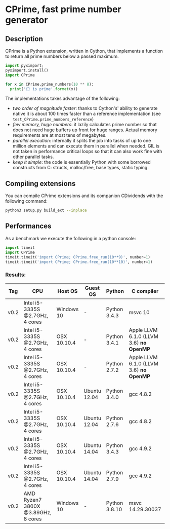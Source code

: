 # CPrime, fast prime number generator

## Description

CPrime is a Python extension, written in Cython, that implements a function to
return all prime numbers below a passed maximum.

```python
import pyximport;
pyximport.install()
import CPrime

for x in CPrime.prime_numbers(10 ** 8):
  print('{} is prime'.format(x))
```

The implementations takes advantage of the following:
- *two order of magnitude faster*: thanks to Cython's' ability to generate
  native it is about 100 times faster than a reference implementation (see
  `test_CPrime.prime_numbers_reference`)
- *few memory, huge numbers*: it lazily calculates prime number so that
  does not need huge buffers up front for huge ranges. Actual memory
  requirements are at most tens of megabytes.
- *parallel execution*: internally it splits the job into tasks of up to one
  million elements and can execute them in parallel when needed. GIL is not
  taken in performance critical loops so that it can also work fine with other
  parallel tasks.
- *keep it simple*: the code is essentially Python with some borrowed
  constructs from C: structs, malloc/free, base types, static typing.


## Compiling extensions


You can compile CPrime extensions and its companion CDividends with the
following command:


```sh
python3 setup.py build_ext --inplace
```


## Performances

As a benchmark we execute the following in a python console:

```python
import timeit
import CPrime
timeit.timeit('import CPrime; CPrime.free_run(10**9)', number=1)
timeit.timeit('import CPrime; CPrime.free_run(10**10)', number=1)
```

### Results:

| Tag  | CPU | Host OS | Guest OS | Python | C compiler | 10 ^ 9 | 10 ^ 10 |
| ---- | --- | ------- | -------- | ------ | ---------- | ------ | ------- |
| v0.2 | Intel i5-3335S @2.7GHz, 4 cores | Windows 10 | - | Python 3.4.3 | msvc 10 | 1.119s | 11.730s |
| v0.2 | Intel i5-3335S @2.7GHz, 4 cores | OSX 10.10.4 | - | Python 3.4.1 | Apple LLVM 6.1.0 (LLVM 3.6) **no OpenMP** | 2.447s | 25.321s |
| v0.2 | Intel i5-3335S @2.7GHz, 4 cores | OSX 10.10.4 | - | Python 2.7.2 | Apple LLVM 6.1.0 (LLVM 3.6) **no OpenMP** | 2.653s | 27.167s |
| v0.2 | Intel i5-3335S @2.7GHz, 4 cores | OSX 10.10.4 | Ubuntu 12.04 | Python 3.4.0 | gcc 4.8.2 | 2.439s | 23.201s |
| v0.2 | Intel i5-3335S @2.7GHz, 4 cores | OSX 10.10.4 | Ubuntu 12.04 | Python 2.7.6 | gcc 4.8.2 | 2.394s | 23.971s |
| v0.2 | Intel i5-3335S @2.7GHz, 4 cores | OSX 10.10.4 | Ubuntu 14.04 | Python 3.4.3 | gcc 4.9.2 | 1.727s | 16.911s |
| v0.2 | Intel i5-3335S @2.7GHz, 4 cores | OSX 10.10.4 | Ubuntu 14.04 | Python 2.7.9 | gcc 4.9.2 | 1.696s | 16.850s |
| v0.2 | AMD Ryzen7 3800X @3.89GHz, 8 cores | Windows 10 | - | Python 3.8.10 | msvc 14.29.30037 | 0.458s | 3.936s |
